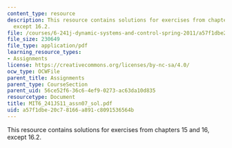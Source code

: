 ```yaml
---
content_type: resource
description: This resource contains solutions for exercises from chapters 15 and 16,
  except 16.2.
file: /courses/6-241j-dynamic-systems-and-control-spring-2011/a57f1dbe20c78166a891c8091536564b_MIT6_241JS11_assn07_sol.pdf
file_size: 230649
file_type: application/pdf
learning_resource_types:
- Assignments
license: https://creativecommons.org/licenses/by-nc-sa/4.0/
ocw_type: OCWFile
parent_title: Assignments
parent_type: CourseSection
parent_uid: 56ce52f6-36c6-4ef9-0273-ac63da10d835
resourcetype: Document
title: MIT6_241JS11_assn07_sol.pdf
uid: a57f1dbe-20c7-8166-a891-c8091536564b
---
```

This resource contains solutions for exercises from chapters 15 and 16, except 16.2.